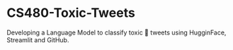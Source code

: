 # CS480-Toxic-Tweets
Developing a Language Model to classify toxic 🤢 tweets using HugginFace, Streamlit and GitHub.
